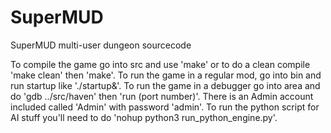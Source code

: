 # SuperMUD
 SuperMUD multi-user dungeon sourcecode

To compile the game go into src and use 'make' or to do a clean compile 'make clean' then 'make'.
To run the game in a regular mod, go into bin and run startup like './startup&'.
To run the game in a debugger go into area and do 'gdb ../src/haven' then 'run (port number)'.
There is an Admin account included called 'Admin' with password 'admin'.
To run the python script for AI stuff you'll need to do 'nohup python3 run_python_engine.py'.
